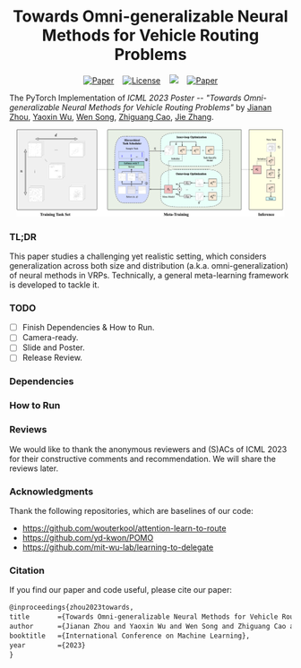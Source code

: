 <h1 align="center"> Towards Omni-generalizable Neural Methods for Vehicle Routing Problems </h1>

<p align="center">
      <a href="https://openreview.net/forum?id=PlFBOnVOFg"><img src="https://img.shields.io/badge/OpenReview-PDF-brightgreen" alt="Paper"></a>&nbsp;&nbsp;&nbsp;&nbsp;<a href="https://icml.cc/Conferences/2023"><img alt="License" src="https://img.shields.io/static/v1?label=ICML'23&message=Hawaii&color=9cf"></a>&nbsp;&nbsp;&nbsp;&nbsp;<a href="https://hits.seeyoufarm.com"><img src="https://hits.seeyoufarm.com/api/count/incr/badge.svg?url=https%3A%2F%2Fgithub.com%2FRoyalSkye%2FOmni-VRP&count_bg=%233DC4C8&title_bg=%23555555&icon=github.svg&icon_color=%23E7E7E7&title=stats&edge_flat=false"/></a>&nbsp;&nbsp;&nbsp;&nbsp;<a href="https://github.com/RoyalSkye/Omni-VRP/blob/main/LICENSE"><img src="https://img.shields.io/badge/License-MIT-orange" alt="Paper"></a>
  </p>

The PyTorch Implementation of *ICML 2023 Poster -- "Towards Omni-generalizable Neural Methods for Vehicle Routing Problems"* by [Jianan Zhou](https://royalskye.github.io), [Yaoxin Wu](https://research.tue.nl/en/persons/yaoxin-wu), [Wen Song](https://songwenas12.github.io), [Zhiguang Cao](https://zhiguangcaosg.github.io), [Jie Zhang](https://personal.ntu.edu.sg/zhangj).

<p align="center"><img src="./imgs/overview.png" width=95%></p>

### TL;DR

This paper studies a challenging yet realistic setting, which considers generalization across both size and distribution (a.k.a. omni-generalization) of neural methods in VRPs. Technically, a general meta-learning framework is developed to tackle it.

### TODO

- [ ] Finish Dependencies & How to Run.
- [ ] Camera-ready.
- [ ] Slide and Poster.
- [ ] Release Review.

### Dependencies



### How to Run



### Reviews

We would like to thank the anonymous reviewers and (S)ACs of ICML 2023 for their constructive comments and recommendation. We will share the reviews later.

### Acknowledgments

Thank the following repositories, which are baselines of our code:

* https://github.com/wouterkool/attention-learn-to-route
* https://github.com/yd-kwon/POMO
* https://github.com/mit-wu-lab/learning-to-delegate

### Citation

If you find our paper and code useful, please cite our paper:

```tex
@inproceedings{zhou2023towards,
title       ={Towards Omni-generalizable Neural Methods for Vehicle Routing Problems},
author      ={Jianan Zhou and Yaoxin Wu and Wen Song and Zhiguang Cao and Jie Zhang},
booktitle   ={International Conference on Machine Learning},
year        ={2023}
}
```

